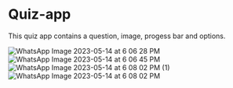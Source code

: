 # Quiz-app
This quiz app contains a question, image, progess bar and options. 



![WhatsApp Image 2023-05-14 at 6 06 28 PM](https://github.com/sushmakoteswari/Quiz-app/assets/93698513/5607aff1-a3e1-4cb2-92a8-8b88e58f0b47)
![WhatsApp Image 2023-05-14 at 6 06 45 PM](https://github.com/sushmakoteswari/Quiz-app/assets/93698513/a342272c-c5f0-4c18-9304-29bdc5e3f0df)
![WhatsApp Image 2023-05-14 at 6 08 02 PM (1)](https://github.com/sushmakoteswari/Quiz-app/assets/93698513/2fbd4c1a-aaa0-4618-a623-4ddaef74df33)
![WhatsApp Image 2023-05-14 at 6 08 02 PM](https://github.com/sushmakoteswari/Quiz-app/assets/93698513/5310c888-f852-42d5-b2f1-8612fd3b38d2)
